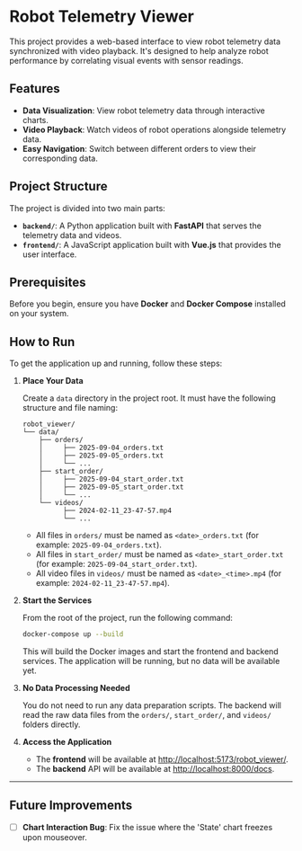 # Robot Telemetry Viewer

This project provides a web-based interface to view robot telemetry data synchronized with video playback. It's designed to help analyze robot performance by correlating visual events with sensor readings.

## Features

* **Data Visualization**: View robot telemetry data through interactive charts.
* **Video Playback**: Watch videos of robot operations alongside telemetry data.
* **Easy Navigation**: Switch between different orders to view their corresponding data.
 
## Project Structure

The project is divided into two main parts:

* **`backend/`**: A Python application built with **FastAPI** that serves the telemetry data and videos.
* **`frontend/`**: A JavaScript application built with **Vue.js** that provides the user interface.

## Prerequisites

Before you begin, ensure you have **Docker** and **Docker Compose** installed on your system.

## How to Run

To get the application up and running, follow these steps:

1.  **Place Your Data**

    Create a `data` directory in the project root. It must have the following structure and file naming:

    ```text
    robot_viewer/
    └── data/
        ├── orders/
        │     ├── 2025-09-04_orders.txt
        │     ├── 2025-09-05_orders.txt
        │     └── ...
        ├── start_order/
        │     ├── 2025-09-04_start_order.txt
        │     ├── 2025-09-05_start_order.txt
        │     └── ...
        └── videos/
              ├── 2024-02-11_23-47-57.mp4
              └── ...
    ```
    - All files in `orders/` must be named as `<date>_orders.txt` (for example: `2025-09-04_orders.txt`).
    - All files in `start_order/` must be named as `<date>_start_order.txt` (for example: `2025-09-04_start_order.txt`).
    - All video files in `videos/` must be named as `<date>_<time>.mp4` (for example: `2024-02-11_23-47-57.mp4`).

2.  **Start the Services**

    From the root of the project, run the following command:

    ```bash
    docker-compose up --build
    ```

    This will build the Docker images and start the frontend and backend services. The application will be running, but no data will be available yet.


3.  **No Data Processing Needed**

    You do not need to run any data preparation scripts. The backend will read the raw data files from the `orders/`, `start_order/`, and `videos/` folders directly.

4.  **Access the Application**

    * The **frontend** will be available at [http://localhost:5173/robot_viewer/](http://localhost:5173/robot_viewer/).
    * The **backend** API will be available at [http://localhost:8000/docs](http://localhost:8000/docs).

---

## Future Improvements

- [ ] **Chart Interaction Bug**: Fix the issue where the 'State' chart freezes upon mouseover.
